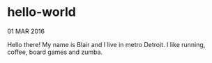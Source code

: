 # hello-world
01 MAR 2016

Hello there! My name is Blair and I live in metro Detroit.  I like running, coffee, board games and zumba. 
